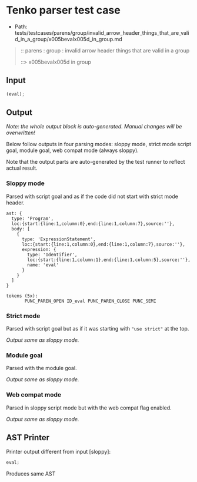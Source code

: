 # Tenko parser test case

- Path: tests/testcases/parens/group/invalid_arrow_header_things_that_are_valid_in_a_group/x005bevalx005d_in_group.md

> :: parens : group : invalid arrow header things that are valid in a group
>
> ::> x005bevalx005d in group

## Input

`````js
(eval);
`````

## Output

_Note: the whole output block is auto-generated. Manual changes will be overwritten!_

Below follow outputs in four parsing modes: sloppy mode, strict mode script goal, module goal, web compat mode (always sloppy).

Note that the output parts are auto-generated by the test runner to reflect actual result.

### Sloppy mode

Parsed with script goal and as if the code did not start with strict mode header.

`````
ast: {
  type: 'Program',
  loc:{start:{line:1,column:0},end:{line:1,column:7},source:''},
  body: [
    {
      type: 'ExpressionStatement',
      loc:{start:{line:1,column:0},end:{line:1,column:7},source:''},
      expression: {
        type: 'Identifier',
        loc:{start:{line:1,column:1},end:{line:1,column:5},source:''},
        name: 'eval'
      }
    }
  ]
}

tokens (5x):
       PUNC_PAREN_OPEN ID_eval PUNC_PAREN_CLOSE PUNC_SEMI
`````

### Strict mode

Parsed with script goal but as if it was starting with `"use strict"` at the top.

_Output same as sloppy mode._

### Module goal

Parsed with the module goal.

_Output same as sloppy mode._

### Web compat mode

Parsed in sloppy script mode but with the web compat flag enabled.

_Output same as sloppy mode._

## AST Printer

Printer output different from input [sloppy]:

````js
eval;
````

Produces same AST
